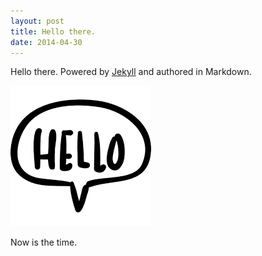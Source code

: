 ```yaml
---
layout: post
title: Hello there.
date: 2014-04-30
---
```


Hello there. Powered by [Jekyll](http://jekyllrb.com) and authored in Markdown.

![hello](../images/hello.png)

Now is the time.
